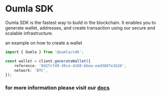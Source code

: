 # Oumla SDK

Oumla SDK is the fastest way to build in the blockchain. It enables you to generate wallet, addresses, and create transaction using our secure and scalable infrastructure.

an example on how to create a wallet

```ts
import { Oumla } from '@oumla/sdk';

const wallet = client.generateWallet({
    reference: '0d2fcf49-36ce-4160-bbea-ead3887e1b26',
    network: 'BTC',
});
```

### for more information please visit our [docs](https://docs.oumla.com)
